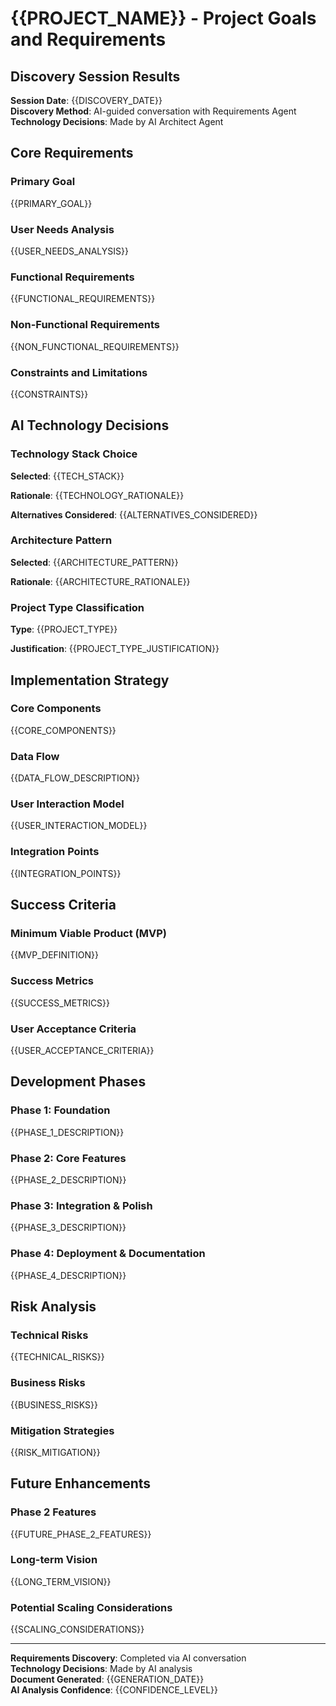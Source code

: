 # {{PROJECT_NAME}} - Project Goals and Requirements

## Discovery Session Results

**Session Date**: {{DISCOVERY_DATE}}  
**Discovery Method**: AI-guided conversation with Requirements Agent  
**Technology Decisions**: Made by AI Architect Agent

## Core Requirements

### Primary Goal

{{PRIMARY_GOAL}}

### User Needs Analysis

{{USER_NEEDS_ANALYSIS}}

### Functional Requirements

{{FUNCTIONAL_REQUIREMENTS}}

### Non-Functional Requirements

{{NON_FUNCTIONAL_REQUIREMENTS}}

### Constraints and Limitations

{{CONSTRAINTS}}

## AI Technology Decisions

### Technology Stack Choice

**Selected**: {{TECH_STACK}}

**Rationale**: {{TECHNOLOGY_RATIONALE}}

**Alternatives Considered**: {{ALTERNATIVES_CONSIDERED}}

### Architecture Pattern

**Selected**: {{ARCHITECTURE_PATTERN}}

**Rationale**: {{ARCHITECTURE_RATIONALE}}

### Project Type Classification

**Type**: {{PROJECT_TYPE}}

**Justification**: {{PROJECT_TYPE_JUSTIFICATION}}

## Implementation Strategy

### Core Components

{{CORE_COMPONENTS}}

### Data Flow

{{DATA_FLOW_DESCRIPTION}}

### User Interaction Model

{{USER_INTERACTION_MODEL}}

### Integration Points

{{INTEGRATION_POINTS}}

## Success Criteria

### Minimum Viable Product (MVP)

{{MVP_DEFINITION}}

### Success Metrics

{{SUCCESS_METRICS}}

### User Acceptance Criteria

{{USER_ACCEPTANCE_CRITERIA}}

## Development Phases

### Phase 1: Foundation

{{PHASE_1_DESCRIPTION}}

### Phase 2: Core Features

{{PHASE_2_DESCRIPTION}}

### Phase 3: Integration & Polish

{{PHASE_3_DESCRIPTION}}

### Phase 4: Deployment & Documentation

{{PHASE_4_DESCRIPTION}}

## Risk Analysis

### Technical Risks

{{TECHNICAL_RISKS}}

### Business Risks

{{BUSINESS_RISKS}}

### Mitigation Strategies

{{RISK_MITIGATION}}

## Future Enhancements

### Phase 2 Features

{{FUTURE_PHASE_2_FEATURES}}

### Long-term Vision

{{LONG_TERM_VISION}}

### Potential Scaling Considerations

{{SCALING_CONSIDERATIONS}}

---

**Requirements Discovery**: Completed via AI conversation  
**Technology Decisions**: Made by AI analysis  
**Document Generated**: {{GENERATION_DATE}}  
**AI Analysis Confidence**: {{CONFIDENCE_LEVEL}}

